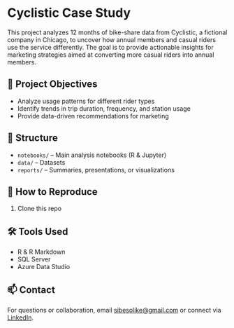 # Cyclistic Case Study

This project analyzes 12 months of bike-share data from Cyclistic, a fictional company in Chicago, to uncover how annual members and casual riders use the service differently. The goal is to provide actionable insights for marketing strategies aimed at converting more casual riders into annual members.

## 📄 Project Objectives
- Analyze usage patterns for different rider types
- Identify trends in trip duration, frequency, and station usage
- Provide data-driven recommendations for marketing

## 📂 Structure

- `notebooks/` – Main analysis notebooks (R & Jupyter)
- `data/` – Datasets 
- `reports/` – Summaries, presentations, or visualizations

## 🚀 How to Reproduce

1. Clone this repo

## 🛠️ Tools Used

- R & R Markdown
- SQL Server
- Azure Data Studio


## 📫 Contact
For questions or collaboration, email sibesolike@gmail.com or connect via [LinkedIn](https://www.linkedin.com/in/sibeso-like-228072191).
